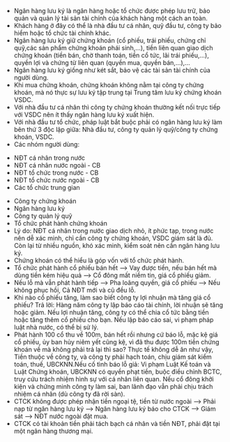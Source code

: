 - Ngân hàng lưu ký là ngân hàng hoặc tổ chức được phép lưu trữ, bảo quản và quản lý tài sản tài chính của khách hàng một cách an toàn.
- Khách hàng ở đây có thể là nhà đầu tư cá nhân, quỹ đầu tư, công ty bảo hiểm hoặc tổ chức tài chính khác.
- Ngân hàng lưu ký giữ chứng khoán (cổ phiếu, trái phiếu, chứng chỉ quỹ,các sản phẩm chứng khoán phái sinh,...), tiền liên quan giao dịch chứng khoán (tiền bán, chờ thanh toán, tiền cổ tức, lãi trái phiếu,...), quyền lợi và chứng từ liên quan (quyền mua, quyền bán,...),...
- Ngân hàng lưu ký giống như két sắt, bảo vệ các tài sản tài chính của người dùng.
- Khi mua chứng khoán, chứng khoán không nằm tại công ty chứng khoán, mà nó thực sự lưu ký tập trung tại Trung tâm lưu ký chứng khoán VSDC.
- Với nhà đầu tư cá nhân thì công ty chứng khoán thường kết nối trực tiếp với VSDC nên ít thấy ngân hàng lưu ký xuất hiện.
- Với nhà đầu tư tổ chức, pháp luật bắt buộc phải có ngân hàng lưu ký làm bên thứ 3 độc lập giữa: Nhà đầu tư, công ty quản lý quỹ/công ty chứng khoán, VSDC.
- Các nhóm người dùng:
+ NĐT cá nhân trong nước
+ NĐT cá nhân nước ngoài - CB
+ NĐT tổ chức trong nước - CB
+ NĐT tổ chức nước ngoài - CB
+ Các tổ chức trung gian
 - Công ty chứng khoán
 - Ngân hàng lưu ký
 - Công ty quản lý quỹ
 - Tổ chức phát hành chứng khoán
- Lý do: NĐT cá nhân trong nước giao dịch nhỏ, ít phức tạp, trong nước nên dễ xác minh, chỉ cần công ty chứng khoán, VSDC giám sát là đủ. Còn lại từ nhiều nguồn, khó xác minh, kiểm soát nên cần ngân hàng lưu ký.
- Chứng khoán có thể hiểu là góp vốn với tổ chức phát hành.
- Tổ chức phát hành cổ phiếu bán hết --> Vay được tiền, nếu bán hết mà dùng tiền kém hiệu quả --> Cổ đông mất niềm tin, giá cổ phiếu giảm.
- Nếu lỗ mà vẫn phát hành tiếp --> Pha loãng quyền, giá cổ phiếu --> Nếu không phục hồi, Cả NĐT mới và cũ đều lỗ.
- Khi nào cổ phiếu tăng, làm sao biết công ty lợi nhuận mà tăng giá cổ phiếu? Trả lời: Hàng năm công ty lập báo cáo tài chính, lời nhuận sẽ tăng hoặc giảm. Nếu lợi nhuận tăng, công ty có thể chia cổ tức bằng tiền hoặc tăng thêm cổ phiếu cho bạn. Nếu lập báo cáo sai, vi phạm pháp luật nhà nước, có thể bị sử lý.
- Phát hành 100 cổ thu về 100m, bán hết rồi nhưng cứ báo lỗ, mặc kệ giá cổ phiếu, ủy ban hủy niêm yết cũng kệ, vì đã thu được 100m tiền chứng khoán về mà không phải trả lại thì sao? Thực tế không dễ ăn như vậy, Tiền thuộc về công ty, và công ty phải hạch toán, chịu giám sát kiểm toán, thuế, UBCKNN.Nếu cố tình báo lỗ giả: Vi phạm Luật Kế toán và Luật Chứng khoán, UBCKNN có quyền phạt tiền, buộc điều chỉnh BCTC, truy cứu trách nhiệm hình sự với cá nhân liên quan. Nếu cổ đông khởi kiện và chứng minh công ty làm sai, ban lãnh đạo vẫn phải chịu trách nhiệm cá nhân (dù công ty đã rời sàn).
- CTCK không được phép nhận tiền ngoại tệ, tiền từ nước ngoài --> Phải nạp từ ngân hàng lưu ký --> Ngân hàng lưu ký báo cho CTCK --> Giám sát --> NĐT nước ngoài đặt mua.
- CTCK có tài khoản tiền phải tách bạch cá nhân và tiền NĐT, phải đặt tại một ngân hàng thương mại.